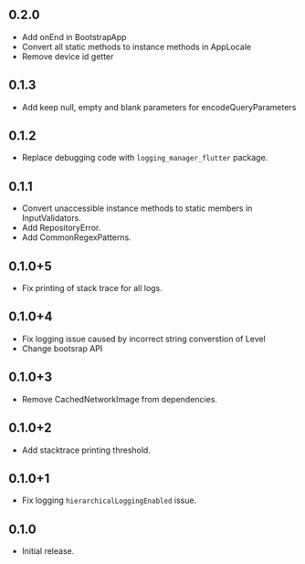 ## 0.2.0

* Add onEnd in BootstrapApp
* Convert all static methods to instance methods in AppLocale
* Remove device id getter

## 0.1.3

* Add keep null, empty and blank parameters for encodeQueryParameters

## 0.1.2

* Replace debugging code with `logging_manager_flutter` package.

## 0.1.1

* Convert unaccessible instance methods to static members in InputValidators.
* Add RepositoryError.
* Add CommonRegexPatterns.

## 0.1.0+5

* Fix printing of stack trace for all logs.

## 0.1.0+4

* Fix logging issue caused by incorrect string converstion of Level
* Change bootsrap API

## 0.1.0+3

* Remove CachedNetworkImage from dependencies.

## 0.1.0+2

* Add stacktrace printing threshold.

## 0.1.0+1

* Fix logging `hierarchicalLoggingEnabled` issue.

## 0.1.0

* Initial release.
